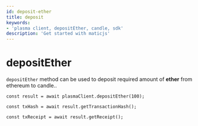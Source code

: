 ```yaml
---
id: deposit-ether
title: deposit
keywords: 
- 'plasma client, depositEther, candle, sdk'
description: 'Get started with maticjs'
---
```


# depositEther

`depositEther` method can be used to deposit required amount of **ether** from ethereum to candle..

```
const result = await plasmaClient.depositEther(100);

const txHash = await result.getTransactionHash();

const txReceipt = await result.getReceipt();

```
